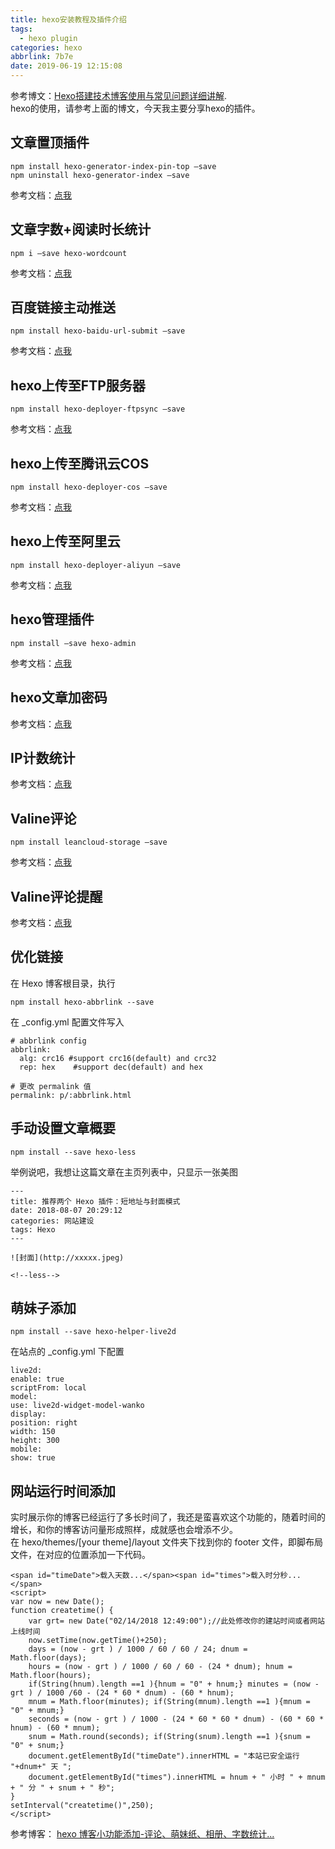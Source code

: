 ```yaml
---
title: hexo安装教程及插件介绍
tags:
  - hexo plugin
categories: hexo
abbrlink: 7b7e
date: 2019-06-19 12:15:08
---
```

参考博文：[Hexo搭建技术博客使用与常见问题详细讲解](https://code.skyheng.com/post/50982.html，'一切随缘').   
hexo的使用，请参考上面的博文，今天我主要分享hexo的插件。

<!--less-->  

## 文章置顶插件  

	npm install hexo-generator-index-pin-top –save
	npm uninstall hexo-generator-index –save
参考文档：[点我](https://blog.csdn.net/qwerty200696/article/details/79010629,'文章置顶插件')
## 文章字数+阅读时长统计

	npm i –save hexo-wordcount
参考文档：[点我](https://blog.csdn.net/ganzhilin520/article/details/79048036,'文章字数+阅读时长统计')
## 百度链接主动推送

	npm install hexo-baidu-url-submit –save
参考文档：[点我](https://hui-wang.info/2016/10/23/Hexo%E6%8F%92%E4%BB%B6%E4%B9%8B%E7%99%BE%E5%BA%A6%E4%B8%BB%E5%8A%A8%E6%8F%90%E4%BA%A4%E9%93%BE%E6%8E%A5/,'百度链接主动推送')
## hexo上传至FTP服务器

	npm install hexo-deployer-ftpsync –save
参考文档：[点我](https://hexo.io/zh-cn/docs/deployment.html#FTPSync,'hexo上传至FTP服务器')
## hexo上传至腾讯云COS

	npm install hexo-deployer-cos –save
参考文档：[点我](https://github.com/sdlzhd/hexo-deployer-cos#user-content-options,'hexo上传至腾讯云COS')
## hexo上传至阿里云

	npm install hexo-deployer-aliyun –save
参考文档：[点我](https://github.com/yedaodao/hexo-deployer-aliyun,'hexo上传至阿里云')
## hexo管理插件

	npm install –save hexo-admin
参考文档：[点我](https://github.com/jaredly/hexo-admin,'hexo管理插件')
## hexo文章加密码


参考文档：[点我](https://github.com/MikeCoder/hexo-blog-encrypt/blob/master/ReadMe.zh.md,'hexo文章加密码')
## IP计数统计


参考文档：[点我](https://www.jianshu.com/p/8a8f880f40c0,'IP计数统计')
## Valine评论

	npm install leancloud-storage –save
参考文档：[点我](https://valine.js.org/quickstart.html#npm,'Valine评论')
## Valine评论提醒   

参考文档：[点我](http://www.zhaojun.im/hexo-valine-admin/,'Valine评论提醒')

## 优化链接
在 Hexo 博客根目录，执行 

	npm install hexo-abbrlink --save

在 _config.yml 配置文件写入

	# abbrlink config
	abbrlink:
	  alg: crc16 #support crc16(default) and crc32
	  rep: hex    #support dec(default) and hex
	
	# 更改 permalink 值
	permalink: p/:abbrlink.html 
## 手动设置文章概要

	npm install --save hexo-less

举例说吧，我想让这篇文章在主页列表中，只显示一张美图

	---
	title: 推荐两个 Hexo 插件：短地址与封面模式
	date: 2018-08-07 20:29:12
	categories: 网站建设
	tags: Hexo
	---
	
	![封面](http://xxxxx.jpeg)
	
	<!--less-->

## 萌妹子添加

	npm install --save hexo-helper-live2d

在站点的 _config.yml 下配置

	live2d:
    enable: true
    scriptFrom: local
    model:
    use: live2d-widget-model-wanko
    display:
    position: right
    width: 150
    height: 300
    mobile:
    show: true
## 网站运行时间添加
实时展示你的博客已经运行了多长时间了，我还是蛮喜欢这个功能的，随着时间的增长，和你的博客访问量形成照样，成就感也会增添不少。  
在 hexo/themes/[your theme]/layout 文件夹下找到你的 footer 文件，即脚布局文件，在对应的位置添加一下代码。

    <span id="timeDate">载入天数...</span><span id="times">载入时分秒...</span>
    <script>
    var now = new Date(); 
    function createtime() { 
        var grt= new Date("02/14/2018 12:49:00");//此处修改你的建站时间或者网站上线时间 
        now.setTime(now.getTime()+250); 
        days = (now - grt ) / 1000 / 60 / 60 / 24; dnum = Math.floor(days); 
        hours = (now - grt ) / 1000 / 60 / 60 - (24 * dnum); hnum = Math.floor(hours); 
        if(String(hnum).length ==1 ){hnum = "0" + hnum;} minutes = (now - grt ) / 1000 /60 - (24 * 60 * dnum) - (60 * hnum); 
        mnum = Math.floor(minutes); if(String(mnum).length ==1 ){mnum = "0" + mnum;} 
        seconds = (now - grt ) / 1000 - (24 * 60 * 60 * dnum) - (60 * 60 * hnum) - (60 * mnum); 
        snum = Math.round(seconds); if(String(snum).length ==1 ){snum = "0" + snum;} 
        document.getElementById("timeDate").innerHTML = "本站已安全运行 "+dnum+" 天 "; 
        document.getElementById("times").innerHTML = hnum + " 小时 " + mnum + " 分 " + snum + " 秒"; 
    } 
    setInterval("createtime()",250);
    </script>


参考博客：
[hexo 博客小功能添加-评论、萌妹纸、相册、字数统计...](https://blog.csdn.net/qq_22656383/article/details/79393146,'')